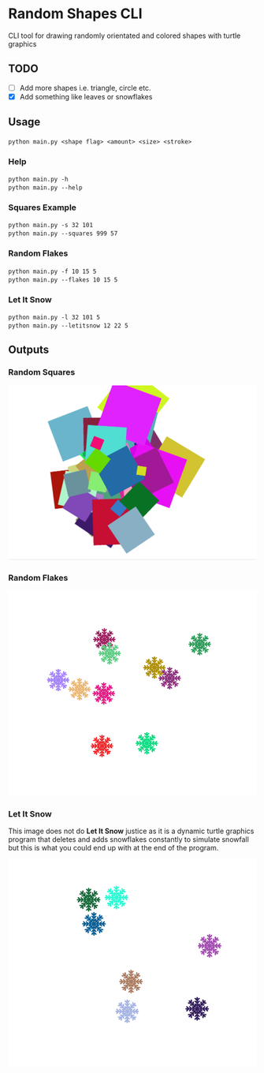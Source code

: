 # Random Shapes CLI

CLI tool for drawing randomly orientated and colored shapes with turtle graphics

## TODO

- [ ] Add more shapes i.e. triangle, circle etc.
- [x] Add something like leaves or snowflakes

## Usage

`python main.py <shape flag> <amount> <size> <stroke>`

### Help

`python main.py -h`  
`python main.py --help`

### Squares Example

`python main.py -s 32 101`  
`python main.py --squares 999 57`

### Random Flakes

`python main.py -f 10 15 5`  
`python main.py --flakes 10 15 5`

### Let It Snow

`python main.py -l 32 101 5`  
`python main.py --letitsnow 12 22 5`

## Outputs

### Random Squares
![Random Squares Output](https://github.com/chabermehl/TurtleDrawings/blob/master/Images/randomSquaresOut.PNG)


### Random Flakes

![Random Flakes Output](https://github.com/chabermehl/TurtleDrawings/blob/master/Images/randomFlakes.PNG)

### Let It Snow

This image does not do **Let It Snow** justice as it is a dynamic turtle graphics program that deletes and adds snowflakes constantly to simulate snowfall but this is what you could end up with at the end of the program.

![Ending of Snowfall simulation](https://github.com/chabermehl/TurtleDrawings/blob/master/Images/LetItSnow2.PNG)